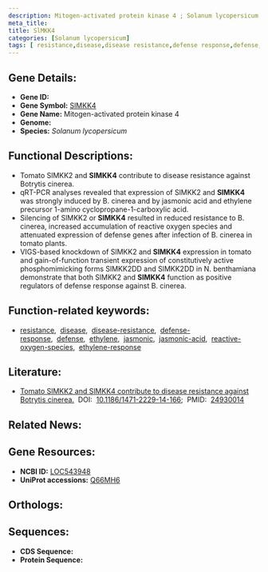```yaml
---
description: Mitogen-activated protein kinase 4 ; Solanum lycopersicum
meta_title:
title: SlMKK4
categories: [Solanum lycopersicum]
tags: [ resistance,disease,disease resistance,defense response,defense,ethylene,jasmonic,jasmonic acid,reactive oxygen species,ethylene response ]
---
```


## Gene Details:
- **Gene ID:** []()
- **Gene Symbol:** <u>SlMKK4</u>
- **Gene Name:** Mitogen-activated protein kinase 4
- **Genome:** []()
- **Species:** *Solanum lycopersicum*

## Functional Descriptions:
   - Tomato SlMKK2 and **SlMKK4** contribute to disease resistance against Botrytis cinerea.
   - qRT-PCR analyses revealed that expression of SlMKK2 and **SlMKK4** was strongly induced by B. cinerea and by jasmonic acid and ethylene precursor 1-amino cyclopropane-1-carboxylic acid.
   - Silencing of SlMKK2 or **SlMKK4** resulted in reduced resistance to B. cinerea, increased accumulation of reactive oxygen species and attenuated expression of defense genes after infection of B. cinerea in tomato plants.
   - VIGS-based knockdown of SlMKK2 and **SlMKK4** expression in tomato and gain-of-function transient expression of constitutively active phosphomimicking forms SlMKK2DD and SlMKK2DD in N. benthamiana demonstrate that both SlMKK2 and **SlMKK4** function as positive regulators of defense response against B. cinerea.

## Function-related keywords:
   - [resistance](/tags/resistance/),&nbsp;&nbsp;[disease](/tags/disease/),&nbsp;&nbsp;[disease-resistance](/tags/disease-resistance/),&nbsp;&nbsp;[defense-response](/tags/defense-response/),&nbsp;&nbsp;[defense](/tags/defense/),&nbsp;&nbsp;[ethylene](/tags/ethylene/),&nbsp;&nbsp;[jasmonic](/tags/jasmonic/),&nbsp;&nbsp;[jasmonic-acid](/tags/jasmonic-acid/),&nbsp;&nbsp;[reactive-oxygen-species](/tags/reactive-oxygen-species/),&nbsp;&nbsp;[ethylene-response](/tags/ethylene-response/)

## Literature:
   - [Tomato SlMKK2 and SlMKK4 contribute to disease resistance against Botrytis cinerea.](https://doi.org/10.1186/1471-2229-14-166)&nbsp;&nbsp;DOI:&nbsp;&nbsp;[10.1186/1471-2229-14-166](https://doi.org/10.1186/1471-2229-14-166);&nbsp;&nbsp;PMID:&nbsp;&nbsp;[24930014](https://pubmed.ncbi.nlm.nih.gov/24930014/)

## Related News:

## Gene Resources:
- **NCBI ID:**  [LOC543948](https://www.ncbi.nlm.nih.gov/gene/?term=LOC543948)
- **UniProt accessions:**  [Q66MH6](https://www.uniprot.org/uniprotkb/Q66MH6/entry)

## Orthologs:

## Sequences:
- **CDS Sequence:**
- **Protein Sequence:**
